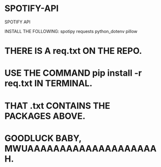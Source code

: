 # SPOTIFY-API
SPOTIFY API

INSTALL THE FOLLOWING:
spotipy
requests
python_dotenv
pillow

# THERE IS A req.txt ON THE REPO.
# USE THE COMMAND pip install -r req.txt IN TERMINAL.
# THAT .txt CONTAINS THE PACKAGES ABOVE.
# GOODLUCK BABY, MWUAAAAAAAAAAAAAAAAAAAAH.
